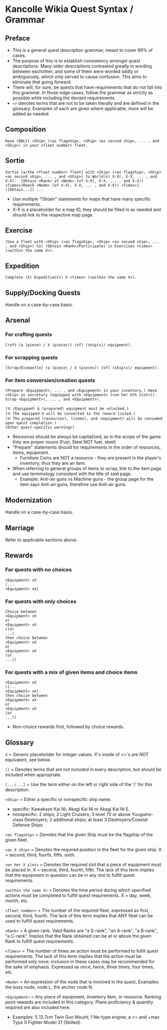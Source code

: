 # Kancolle Wikia Quest Syntax / Grammar
## Preface
* This is a general quest description grammar, meant to cover 99% of cases.
* The purpose of this is to establish consistency amongst quest descriptions. Many older descriptions contrasted greatly in wording between eachother, and some of them were worded oddly or ambiguously, which only served to cause confusion. This aims to eliminate that going forward.
* There will, for sure, be quests that have requirements that do not fall into this grammar. In those edge cases, follow the grammar as strictly as possible while including the deviant requirements.
* `<>` denotes terms that are not to be taken literally and are defined in the glossary. Examples of each are given where applicable, more will be added as needed.

## Composition

`Have (ONLY) <Ship> (<as flagship>, <Ship> <as second ship>, ... , and <Ship>) in your <fleet number> fleet.`

## Sortie

`Sortie [a/the <fleet number> fleet] with <Ship> (<as flagship>, <Ship> <as second ship>, ... , and <Ship>) to World(s) X-X(, X-X, ... , and X-X).  [Obtain <Rank> at <Node> (of X-X(, X-X, ... , and X-X)) <Times>/Reach <Node> (of X-X(, X-X, ... , and X-X)) <Times>].  ([Obtain...]) ...`

* Use multiple "Obtain" statements for maps that have many specific requirements.
* X-X is a placeholder for a map ID, they should be filled in as needed and should link to the respective map page.

## Exercise

`(Use a fleet with <Ship> (<as flagship>, <Ship> <as second ship>, ... , and <Ship>) to) (Obtain <Rank>/Participate) in Exercises <times> (<within the same X>).`

## Expedition

`Complete (X) Expedition(s) X <times> (<within the same X>).`

## Supply/Docking Quests

Handle on a case-by-case basis.

## Arsenal

### For crafting quests
`Craft (a (piece) / X (pieces)) (of) (ship(s)/ equipment).`

### For scrapping quests
`[Scrap/Dismantle] (a (piece) / X (pieces)) (of) (ship(s)/ equipment).`

### For item conversion/creation quests
```
(Prepare <Equipment>, ... , and <Equipment> in your inventory.) Have <Ship> as secretary (equipped with <Equipment> (<on her Xth slot>)). 
Scrap <Equipment>(, ... , and <Equipment>).

(※ (Equipped) & (prepared) equipment must be unlocked.)
(※ The equipped X will be converted to the reward listed.)
(※ The prepared (resources), (items), and (equipment) will be consumed upon quest completion.)
(Other quest-specific warnings)
```
* Resources should be always be capitalized, as in the scope of the game they are proper nouns (Fuel, Steel NOT fuel, steel)
* "Prepare" statements should list requirements in the order of resources, items, equipment.
	* Furniture Coins are NOT a resource - they are present in the player's inventory, thus they are an item.
* When referring to general groups of items to scrap, link to the item page and use terminology consistent with the title of said page.
	* Example: Anti-air guns vs Machine guns - the group page for the item says Anti-air guns, therefore use Anti-air guns.

## Modernization

Handle on a case-by-case basis.

## Marriage

Refer to applicable sections above.

## Rewards

### For quests with no choices
```
<Equipment> xX
(...
<Equipment> xX)
```

### For quests with only choices
```
Choice between
<Equipment> xX
or
<Equipment> xX
((or
...)
then choice between
<Equipment> xX
or
<Equipment> xX
(or
...))
```

### For quests with a mix of given items and choice items
```
<Equipment> xX
((...
<Equipment> xX)
then choice between
<Equipment> xX
or
<Equipment> xX
(or
...))
```
* Non-choice rewards first, followed by choice rewards.

## Glossary
`X` = Generic placeholder for integer values. X's inside of <>'s are NOT equivalent, see below.

`()` = Denotes terms that are not included in every description, but should be included when appropriate.

`[.../...]` = Use the term either on the left or right side of the '/' for this description.

`<Ship>` = Either a specific or nonspecific ship name.
* specific: Kawakaze Kai Ni; Akagi Kai Ni or Akagi Kai Ni E.
* nonspecific: 2 ships; 2 Light Cruisers; 3 level 70 or above Yuugumo-class Destroyers; 2 additional ships; at least 3 Destroyers/Coastal Defense Ships.
	
`<as flagship>` = Denotes that the given Ship must be the flagship of the given fleet.
	
`<as X ship>` = Denotes the required position in the fleet for the given ship. X = second, third, fourth, fifth, sixth.
	
`<on her X slot>` = Denotes the required slot that a piece of equipment must be placed in. X = second, third, fourth, fifth. The lack of this term implies that the equipment in question can be in any slot to fulfill quest requirements.
	
`<within the same X>` = Denotes the time period during which specified actions must be completed to fulfill quest requirements. X = day, week, month, etc.
	
`<fleet number>` = The number of the required fleet, expressed as first, second, third, fourth. The lack of this term implies that ANY fleet can be used to fulfill quest requirements.
	
`<Rank>` = A given rank.  Valid Ranks are "a S-rank", "an A-rank", "a B-rank", "a C-rank". Implies that the Rank obtained can be at or above the given Rank to fulfill quest requirements.
	
`<Times>` = The number of times an action must be performed to fufill quest requirements. The lack of this term implies that the action must be performed only once; inclusion in these cases may be recommended for the sake of emphasis. Expressed as once, twice, three times, four times, etc.
	
`<Node>` = An expression of the node that is involved in the quest.  Examples: the boss node, node L, the anchor node N.
	
`<Equipment>` = Any piece of equipment, inventory item, or resource. Ranking point rewards are included in this category. Plane proficiency & quantity required are also included here.
* Examples: 5 12.7cm Twin Gun Mount; 1 Ne-type engine; a >> and +max Type 0 Fighter Model 21 (Skilled).
